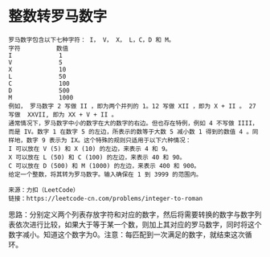 # 整数转罗马数字

```
罗马数字包含以下七种字符： I， V， X， L，C，D 和 M。
字符          数值
I             1
V             5
X             10
L             50
C             100
D             500
M             1000
例如， 罗马数字 2 写做 II ，即为两个并列的 1。12 写做 XII ，即为 X + II 。 27 写做  XXVII, 即为 XX + V + II 。
通常情况下，罗马数字中小的数字在大的数字的右边。但也存在特例，例如 4 不写做 IIII，而是 IV。数字 1 在数字 5 的左边，所表示的数等于大数 5 减小数 1 得到的数值 4 。同样地，数字 9 表示为 IX。这个特殊的规则只适用于以下六种情况：
I 可以放在 V (5) 和 X (10) 的左边，来表示 4 和 9。
X 可以放在 L (50) 和 C (100) 的左边，来表示 40 和 90。 
C 可以放在 D (500) 和 M (1000) 的左边，来表示 400 和 900。
给定一个整数，将其转为罗马数字。输入确保在 1 到 3999 的范围内。

来源：力扣（LeetCode）
链接：https://leetcode-cn.com/problems/integer-to-roman
```

思路：分别定义两个列表存放字符和对应的数字，然后将需要转换的数字与数字列表依次进行比较，如果大于等于某一个数，则加上其对应的罗马数字，同时将这个数字减小。知道这个数字为0。注意：每匹配到一次满足的数字，就结束这次循环。

